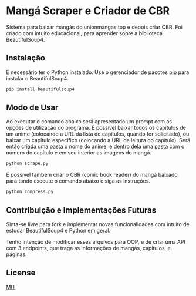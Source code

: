 # Mangá Scraper e Criador de CBR

Sistema para baixar mangás do unionmangas.top e depois criar CBR. Foi criado com intuito educacional, para aprender sobre a biblioteca BeautifulSoup4. 

## Instalação

É necessário ter o Python instalado.
Use o gerenciador de pacotes [pip](https://pip.pypa.io/en/stable/) para instalar o BeautifulSoup4. 

```bash
pip install beautifulsoup4
```

## Modo de Usar

Ao executar o comando abaixo será apresentado um prompt com as opções de utilização do programa. É possível baixar todos os capítulos de um anime (colocando a URL da lista de capítulos, quando for solicitado), ou baixar um capítulo específico (colocando a URL de leitura do capítulo). Será então criada uma pasta o nome do anime, e dentro dela uma pasta com o número do capítulo e em seu interior as imagens do mangá.
```python
python scrape.py
```
É possível também criar o CBR (comic book reader) do mangá baixado, para tando execute o comando abaixo e siga as instruções.
```python
python compress.py
```

## Contribuição e Implementações Futuras
Sinta-se livre para fork e implementar novas funcionalidades com intuito de estudar BeautifulSoup4 e Python em geral.

Tenho intenção de modificar esses arquivos para OOP, e de criar uma API com 3 endpoints, que traga as informações de mangás, capítulos, e páginas.

## License
[MIT](https://choosealicense.com/licenses/mit/)